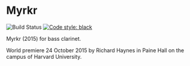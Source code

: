 Myrkr
=====

![Build Status](
    https://github.com/trevorbaca/myrkr/actions/workflows/main.yml/badge.svg)
[![Code style: black](
    https://img.shields.io/badge/code%20style-black-000000.svg)](
    https://github.com/ambv/black)

Myrkr (2015) for bass clarinet.

World premiere 24 October 2015 by Richard Haynes in Paine Hall on the campus of
Harvard University.
